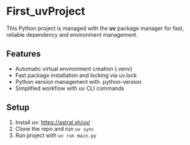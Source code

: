 # First_uvProject

This Python project is managed with the **uv** package manager for fast, reliable dependency and environment management.

## Features

- Automatic virtual environment creation (.venv)
- Fast package installation and locking via uv.lock
- Python version management with .python-version
- Simplified workflow with uv CLI commands

## Setup

1. Install uv: https://astral.sh/uv/
2. Clone the repo and run `uv sync`
3. Run project with `uv run main.py`
